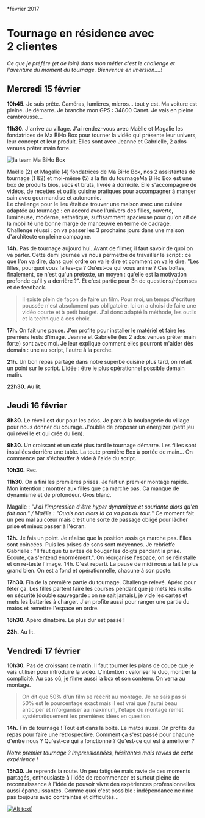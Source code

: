 *février 2017

# Tournage en résidence avec 2 clientes

*Ce que je préfère (et de loin) dans mon métier c'est le challenge et l'aventure du moment du tournage. Bienvenue en imersion….!*

## Mercredi 15 février

**10h45.** Je suis prête. Caméras, lumières, micros… tout y est. Ma voiture est pleine. Je démarre. Je branche mon GPS : 34800 Canet. Je vais en pleine cambrousse…   

**11h30.** J'arrive au village. J'ai rendez-vous avec Maëlle et Magalie les fondatrices de Ma BiHo Box pour tourner la vidéo qui présente leur univers, leur concept et leur produit. Elles sont avec Jeanne et Gabrielle, 2 ados venues prêter main forte.  

![la team Ma BiHo Box](https://github.com/Julia-barbelane/reflexions/blob/master/photos/tournage-en-residence-avec-deux-clientes/ma-biho-box-team.png)

Maëlle (2) et Magalie (4) fondatrices de Ma BiHo Box, nos 2 assistantes de tournage (1 &2) et moi-même (5) à la fin du tournageMa BiHo Box est une box de produits bios, secs et bruts, livrée à domicile. Elle s'accompagne de vidéos, de recettes et outils cuisine pratiques pour accompagner à manger sain avec gourmandise et autonomie.  
Le challenge pour le lieu était de trouver une maison avec une cuisine adaptée au tournage : en accord avec l'univers des filles, ouverte, lumineuse, moderne, esthétique, suffisamment spacieuse pour qu'on ait de la mobilité une bonne marge de manœuvre en terme de cadrage.  
Challenge réussi : on va passer les 3 prochains jours dans une maison d'architecte en pleine campagne.  

**14h.** Pas de tournage aujourd'hui. Avant de filmer, il faut savoir de quoi on va parler. Cette demi journée va nous permettre de travailler le script : ce que l'on va dire, dans quel ordre on va le dire et comment on va le dire. "Les filles, pourquoi vous faites-ça ? Qu'est-ce qui vous anime ? Ces boîtes, finalement, ce n'est qu'un prétexte, un moyen : qu'elle est la motivation profonde qu'il y a derrière ?". Et c'est partie pour 3h de questions/réponses et de feedback.  

> Il existe plein de façon de faire un film. Pour moi, un temps d'écriture poussée n'est absolument pas obligatoire. Ici on a choisi de faire une vidéo courte et à petit budget. J'ai donc adapté la méthode, les outils et la technique à ces choix.  

**17h.** On fait une pause. J'en profite pour installer le matériel et faire les premiers tests d'image. Jeanne et Gabrielle (les 2 ados venues prêter main forte) sont avec moi. Je leur explique comment elles pourront m'aider dès demain : une au script, l'autre à la perche.  

**21h.** Un bon repas partagé dans notre superbe cuisine plus tard, on refait un point sur le script. L'idée : être le plus opérationnel possible demain matin.

**22h30.** Au lit.

## Jeudi 16 février

**8h30.** Le réveil est dur pour les ados. Je pars à la boulangerie du village pour nous donner du courage. J'oublie de proposer un energizer (petit jeu qui réveille et qui crée du lien).

**9h30.** Un croissant et un café plus tard le tournage démarre. Les filles sont installées derrière une table. La toute première Box à portée de main… On commence par s'échauffer à vide à l'aide du script.  

**10h30.** Rec.  

**11h30.** On a fini les premières prises. Je fait un premier montage rapide. Mon intention : montrer aux filles que ça marche pas. Ca manque de dynamisme et de profondeur. Gros blanc.  

Magalie : "*J'ai l'impression d'être hyper dynamique et souriante alors qu'en fait non." / Maëlle : "Ouais non alors là ça va pas du tout.*"
Ce moment fait un peu mal au cœur mais c'est une sorte de passage obligé pour lâcher prise et mieux passer à l'écran.  

**12h.** Je fais un point. Je réalise que la position assis ça marche pas. Elles sont coincées. Puis les prises de sons sont moyennes. Je rebrieffe Gabrielle : "Il faut que tu évites de bouger les doigts pendant la prise. Ecoute, ça s'entend énormément.". On réorganise l'espace, on se réinstalle et on re-teste l'image.
14h. C'est reparti. La pause de midi nous a fait le plus grand bien. On est a fond et opérationnelle, chacune à son poste.  

**17h30.** Fin de la première partie du tournage. Challenge relevé. Apéro pour fêter ça. Les filles partent faire les courses pendant que je mets les rushs en sécurité (double sauvegarde : on ne sait jamais), je vide les cartes et mets les batteries à charger. J'en profite aussi pour ranger une partie du matos et remettre l'espace en ordre.  

**18h30.** Apéro dinatoire. Le plus dur est passé !  

**23h.** Au lit.

## Vendredi 17 février

**10h30.** Pas de croissant ce matin. Il faut tourner les plans de coupe que je vais utiliser pour introduire la vidéo. L'intention : valoriser le duo, montrer la complicité. Au cas où, je filme aussi la box et son contenu. On verra au montage.  

>On dit que 50% d'un film se réécrit au montage. Je ne sais pas si 50% est le pourcentage exact mais il est vrai que j'aurai beau anticiper et m'organiser au maximum, l'étape du montage remet systématiquement les premières idées en question.  

**14h.** Fin de tournage ! Tout est dans la boîte. Le matos aussi. On profite du repas pour faire une rétrospective. Comment ça s'est passé pour chacune d'entre nous ? Qu'est-ce qui a fonctionné ? Qu'est-ce qui est à améliorer ?

*Notre premier tournage ? Impressionnées, hésitantes mais ravies de cette expérience !*

**15h30.** Je reprends la route. Un peu fatiguée mais ravie de ces moments partagés, enthousiaste à l'idée de recommencer et surtout pleine de reconnaissance à l'idée de pouvoir vivre des expériences professionnelles aussi épanouissantes. Comme quoi c'est possible : indépendance ne rime pas toujours avec contraintes et difficultés…

[![Alt text](https://github.com/Julia-barbelane/reflexions/blob/master/photos/tournage-en-residence-avec-deux-clientes/appercu-video.png)](https://vimeo.com/211286297)]
